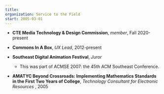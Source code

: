 ```yaml
---
title: 
organization: Service to the Field
start: 2005-03-01
---
```

* **CTE Media Technology & Design Commission**, *member*, Fall 2020-present

* **Commons In A Box**, *UX Lead*, 2012-present

* **Southeast Digital Animation Festival**, *Juror*
    * This was part of ACMSE 2007: the 45th ACM Southeast Conference.

* **AMATYC Beyond Crossroads: Implementing Mathematics Standards in the First Two Years of College**, *Technology Consultant for Electronic Resources* , 2005
